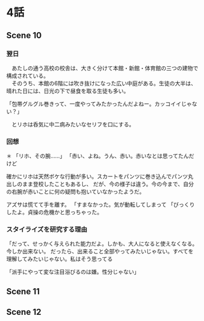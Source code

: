 # 4話

## Scene 10

### 翌日
　あたしの通う高校の校舎は、大きく分けて本館・新館・体育館の三つの建物で構成されている。  
　そのうち、本館の6階には吹き抜けになった広い中庭がある。生徒の大半は、晴れた日には、日光の下で昼食を取る生徒も多い。

「包帯グルグル巻きって、一度やってみたかったんだよねー。カッコイイじゃない？」

　とリホは呑気に中二病みたいなセリフを口にする。

### 回想
＊
「リホ、その腕……」
「赤い、よね。うん、赤い。赤いなとは思ってたんだけど

確かにリホは天然ボケな行動が多い。スカートをパンツに巻き込んでパンツ丸出しのまま登校したこともあるし、
だが、今の様子は違う。今の今まで、自分の右腕が赤いことに何の疑問も抱いていなかったようだ。

アズサは慌てて手を離す。
「すまなかった。気が動転してしまって
「びっくりしたよ。貞操の危機かと思っちゃった。









### スタイライズを研究する理由
「だって、せっかく与えられた能力だよ。しかも、大人になると使えなくなる。
今しか出来ない。
だったら、出来ること全部やってみたいじゃない。すべてを理解してみたいじゃない。私はそう思ってる

「派手にやって変な注目浴びるのは嫌。性分じゃない」

## Scene 11
## Scene 12

<!--stackedit_data:
eyJoaXN0b3J5IjpbMTI3MTg0MTI2OSw4NjYzMDg4NywxNDE0Nz
g1Mjk0LC0zODE2NTQ1ODEsMTgzODczMjMyNiwyMTIwMDc0NjA1
LDc3MzY5MDc4LDE0NTQ2Nzk1NTYsLTY0NDQ1Mzk2OSwtOTY2OT
Q5NDEzXX0=
-->